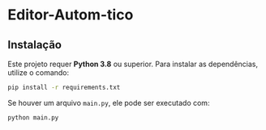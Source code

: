 # Editor-Autom-tico

## Instalação

Este projeto requer **Python 3.8** ou superior. Para instalar as dependências, utilize o comando:

```bash
pip install -r requirements.txt
```

Se houver um arquivo `main.py`, ele pode ser executado com:

```bash
python main.py
```

